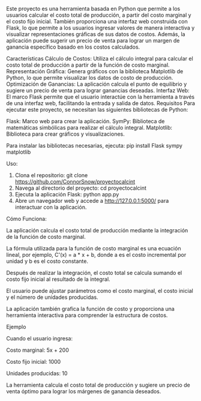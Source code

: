 
Este proyecto es una herramienta basada en Python que permite a los usuarios calcular el costo total de producción, a partir del costo marginal y el costo fijo inicial. También proporciona una interfaz web construida con Flask, lo que permite a los usuarios ingresar valores de manera interactiva y visualizar representaciones gráficas de sus datos de costos. Además, la aplicación puede sugerir un precio de venta para lograr un margen de ganancia específico basado en los costos calculados.

Características
Cálculo de Costos: Utiliza el cálculo integral para calcular el costo total de producción a partir de la función de costo marginal.
Representación Gráfica: Genera gráficos con la biblioteca Matplotlib de Python, lo que permite visualizar los datos de costo de producción.
Optimización de Ganancias: La aplicación calcula el punto de equilibrio y sugiere un precio de venta para lograr ganancias deseadas.
Interfaz Web: El marco Flask permite que el usuario interactúe con la herramienta a través de una interfaz web, facilitando la entrada y salida de datos.
Requisitos
Para ejecutar este proyecto, se necesitan las siguientes bibliotecas de Python:

Flask: Marco web para crear la aplicación.
SymPy: Biblioteca de matemáticas simbólicas para realizar el cálculo integral.
Matplotlib: Biblioteca para crear gráficos y visualizaciones.

Para instalar las bibliotecas necesarias, ejecuta:
pip install Flask sympy matplotlib

Uso:
1. Clona el repositorio: git clone https://github.com/ConnorSnow/proyectocalcint
2. Navega al directorio del proyecto: cd proyectocalcint
3. Ejecuta la aplicación Flask: python app.py
4.  Abre un navegador web y accede a http://127.0.0.1:5000/ para interactuar con la aplicación.


Cómo Funciona:

La aplicación calcula el costo total de producción mediante la integración de la función de costo marginal.

La fórmula utilizada para la función de costo marginal es una ecuación lineal, por ejemplo, C'(x) = a * x + b, donde a es el costo incremental por unidad y b es el costo constante.

Después de realizar la integración, el costo total se calcula sumando el costo fijo inicial al resultado de la integral.

El usuario puede ajustar parámetros como el costo marginal, el costo inicial y el número de unidades producidas.

La aplicación también grafica la función de costo y proporciona una herramienta interactiva para comprender la estructura de costos.


Ejemplo

Cuando el usuario ingresa:

Costo marginal: 5x + 200

Costo fijo inicial: 1000

Unidades producidas: 10

La herramienta calcula el costo total de producción y sugiere un precio de venta óptimo para lograr los márgenes de ganancia deseados.
